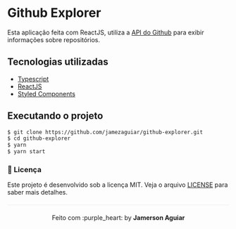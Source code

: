 # Github Explorer

Esta aplicação feita com ReactJS, utiliza a [API do Github](https://api.github.com) para exibir informações sobre repositórios.

## Tecnologias utilizadas

- [Typescript](https://www.typescriptlang.org/)
- [ReactJS](https://pt-br.reactjs.org/)
- [Styled Components](https://styled-components.com/)

## Executando o projeto

```sh
$ git clone https://github.com/jamezaguiar/github-explorer.git
$ cd github-explorer
$ yarn
$ yarn start
```

### :memo: Licença

Este projeto é desenvolvido sob a licença MIT. Veja o arquivo [LICENSE](LICENSE) para saber mais detalhes.

<p align="center" style="margin-top: 20px; border-top: 1px solid #eee; padding-top: 20px;">Feito com :purple_heart: by <strong>Jamerson Aguiar</strong></p>
